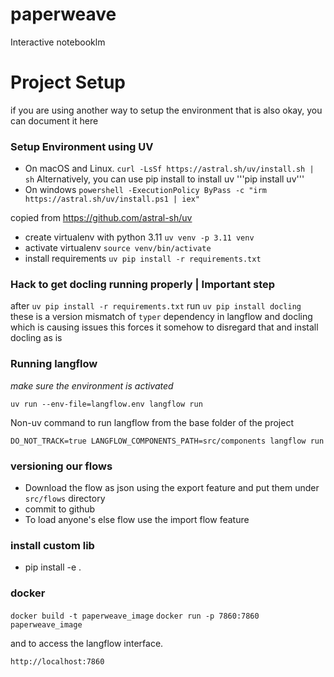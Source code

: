 # paperweave
Interactive notebooklm


# Project Setup

if you are using another way to setup the environment that is also okay, you can document it here
### Setup Environment using UV
- On macOS and Linux.
```curl -LsSf https://astral.sh/uv/install.sh | sh```
Alternatively, you can use pip install to install uv
'''pip install uv'''
- On windows
```powershell -ExecutionPolicy ByPass -c "irm https://astral.sh/uv/install.ps1 | iex"```

copied from https://github.com/astral-sh/uv


- create virtualenv with python 3.11 `uv venv -p 3.11 venv`
- activate virtualenv `source venv/bin/activate`
- install requirements `uv pip install -r requirements.txt`


### Hack to get docling running properly | Important step
after `uv pip install -r requirements.txt` run `uv pip install docling`
these is a version mismatch of `typer` dependency in langflow and docling which is causing issues this forces it somehow to disregard that and install docling as is


### Running langflow
*make sure the environment is activated*

`uv run --env-file=langflow.env langflow run`

Non-uv command to run langflow from the base folder of the project

`DO_NOT_TRACK=true LANGFLOW_COMPONENTS_PATH=src/components langflow run`

### versioning our flows
- Download the flow as json using the export feature and put them under `src/flows` directory
- commit to github
- To load anyone's else flow use the import flow feature


### install custom lib

 - pip install -e .

### docker

`docker build -t paperweave_image`
`docker run -p 7860:7860 paperweave_image`

and to access the langflow interface.

`http://localhost:7860`
